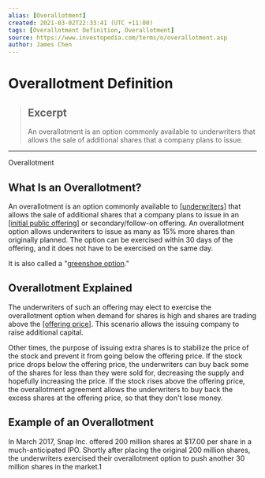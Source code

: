 ```yaml
---
alias: [Overallotment]
created: 2021-03-02T22:33:41 (UTC +11:00)
tags: [Overallotment Definition, Overallotment]
source: https://www.investopedia.com/terms/o/overallotment.asp
author: James Chen
---
```


# Overallotment Definition

> ## Excerpt
> An overallotment is an option commonly available to underwriters that allows the sale of additional shares that a company plans to issue.

---

Overallotment
## What Is an Overallotment?

An overallotment is an option commonly available to [[underwriters]](https://www.investopedia.com/terms/u/underwriter.asp) that allows the sale of additional shares that a company plans to issue in an [[initial public offering]](https://www.investopedia.com/terms/i/ipo.asp) or secondary/follow-on offering. An overallotment option allows underwriters to issue as many as 15% more shares than originally planned. The option can be exercised within 30 days of the offering, and it does not have to be exercised on the same day.

It is also called a "[greenshoe option](https://www.investopedia.com/terms/g/greenshoe.asp)."

## Overallotment Explained

The underwriters of such an offering may elect to exercise the overallotment option when demand for shares is high and shares are trading above the [[offering price]](https://www.investopedia.com/terms/o/offeringprice.asp). This scenario allows the issuing company to raise additional capital.

Other times, the purpose of issuing extra shares is to stabilize the price of the stock and prevent it from going below the offering price. If the stock price drops below the offering price, the underwriters can buy back some of the shares for less than they were sold for, decreasing the supply and hopefully increasing the price. If the stock rises above the offering price, the overallotment agreement allows the underwriters to buy back the excess shares at the offering price, so that they don't lose money.

## Example of an Overallotment

In March 2017, Snap Inc. offered 200 million shares at $17.00 per share in a much-anticipated IPO. Shortly after placing the original 200 million shares, the underwriters exercised their overallotment option to push another 30 million shares in the market.1
